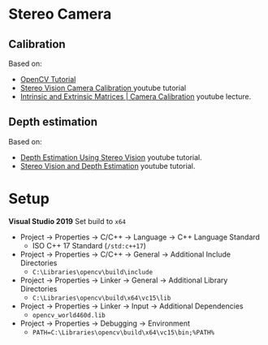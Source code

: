 # Stereo Camera

## Calibration
Based on:
- [OpenCV Tutorial](https://docs.opencv.org/4.x/d4/d94/tutorial_camera_calibration.html)
- [Stereo Vision Camera Calibration ](https://www.youtube.com/watch?v=yKypaVl6qQo) youtube tutorial 
- [Intrinsic and Extrinsic Matrices | Camera Calibration](https://www.youtube.com/watch?v=2XM2Rb2pfyQ&list=PL2zRqk16wsdoCCLpou-dGo7QQNks1Ppzo&index=5) youtube lecture.

## Depth estimation
Based on:
- [Depth Estimation Using Stereo Vision](https://www.youtube.com/watch?v=snJVyfl9ZMg) youtube tutorial.
- [Stereo Vision and Depth Estimation](https://www.youtube.com/watch?v=KOSS24P3_fY) youtube tutorial.



# Setup
**Visual Studio 2019**
Set build to `x64`
- Project -> Properties -> C/C++ -> Language -> C++ Language Standard
  * ISO C++ 17 Standard (`/std:c++17`)
- Project -> Properties -> C/C++ -> General -> Additional Include Directories
  * `C:\Libraries\opencv\build\include`
- Project -> Properties -> Linker -> General -> Additional Library Directories
  * `C:\Libraries\opencv\build\x64\vc15\lib`
- Project -> Properties -> Linker -> Input -> Additional Dependencies
  * `opencv_world460d.lib`
- Project -> Properties -> Debugging -> Environment
  * `PATH=C:\Libraries\opencv\build\x64\vc15\bin;%PATH%`